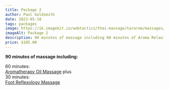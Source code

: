 ```yaml
---
title: Package 2
author: Paul Goldsmith
date: 2023-05-18
tags: packages
image: https://ik.imagekit.io/webtactics/thai-massage/tararom/massages/Wat-Pho-Traditional-Thai-Foot-Reflexology_YkQqntLOw.jpg
imageAlt: Package 2
description: 90 minutes of massage including 60 minutes of Aroma Relaxing Massage  plus 30 minutes of Foot Reflexology Massage.
price: $105.00
---
```


**90 minutes of massage including:**

60 minutes:  
[Aromatherapy Oil Massage](https://tararom-thai.netlify.app/treatments/aromatherapy-oil-massage/) plus  
30 minutes:  
[Foot Reflexology Massage ](https://tararom-thai.netlify.app/treatments/foot-reflexology-massage/)
